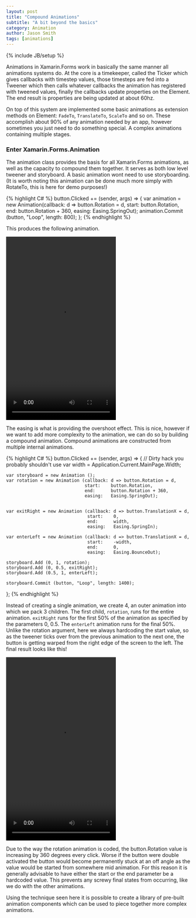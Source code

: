 ```yaml
---
layout: post
title: "Compound Animations"
subtitle: "A bit beyond the basics"
category: Animation
author: Jason Smith
tags: [animations]
---
```

{% include JB/setup %}

Animations in Xamarin.Forms work in basically the same manner all animations systems do. At the core is a timekeeper, called the Ticker which gives callbacks with timestep values, those timesteps are fed into a Tweener which then calls whatever callbacks the animation has registered with tweened values, finally the callbacks update properties on the Element. The end result is properties are being updated at about 60hz.

On top of this system are implemented some basic animations as extension methods on Element: `FadeTo`, `TranslateTo`, `ScaleTo` and so on. These accomplish about 90% of any animation needed by an app, however sometimes you just need to do something special. A complex animations containing multiple stages.

### Enter Xamarin.Forms.Animation ###

The animation class provides the basis for all Xamarin.Forms animations, as well as the capacity to compound them together. It serves as both low level tweener and storyboard. A basic animation wont need to use storyboarding. (It is worth noting this animation can be done much more simply with RotateTo, this is here for demo purposes!)

{% highlight C# %}
button.Clicked += (sender, args) => {
    var animation = new Animation(callback: d => button.Rotation = d, 
                                  start:    button.Rotation, 
                                  end:      button.Rotation + 360, 
                                  easing:   Easing.SpringOut);
    animation.Commit (button, "Loop", length: 800);
};
{% endhighlight %}

This produces the following animation.

<div class="center">
<video class="center" width="300" height="500" preload="metadata" controls=""><source src="/vid/rotate.mp4" type="video/mp4; codecs=avc1.42E01E, mp4a.40.2&quot;" /></video>
</div>

The easing is what is providing the overshoot effect. This is nice, however if we want to add more complexity to the animation, we can do so by building a compound animation. Compound animations are constructed from multiple internal animations.

{% highlight C# %}
button.Clicked += (sender, args) => {
    // Dirty hack you probably shouldn't use
    var width = Application.Current.MainPage.Width;

    var storyboard = new Animation ();
    var rotation = new Animation (callback: d => button.Rotation = d, 
                                  start:    button.Rotation, 
                                  end:      button.Rotation + 360, 
                                  easing:   Easing.SpringOut);


    var exitRight = new Animation (callback: d => button.TranslationX = d,
                                   start:    0,
                                   end:      width,
                                   easing:   Easing.SpringIn);

    var enterLeft = new Animation (callback: d => button.TranslationX = d,
                                   start:    -width,
                                   end:      0,
                                   easing:   Easing.BounceOut);

    storyboard.Add (0, 1, rotation);
    storyboard.Add (0, 0.5, exitRight);
    storyboard.Add (0.5, 1, enterLeft);

    storyboard.Commit (button, "Loop", length: 1400);
};
{% endhighlight %}

Instead of creating a single animation, we create 4, an outer animation into which we pack 3 children. The first child, `rotation`, runs for the entire animation. `exitRight` runs for the first 50% of the animation as specified by the parameters 0, 0.5. The `enterLeft` animation runs for the final 50%. Unlike the rotation argument, here we always hardcoding the start value, so as the tweener ticks over from the previous animation to the next one, the button is getting warped from the right edge of the screen to the left. The final result looks like this!

<div class="center">
<video class="center" width="300" height="500" preload="metadata" controls=""><source src="/vid/compound-anim.mp4" type="video/mp4; codecs=&quot;avc1.42E01E, mp4a.40.2&quot;" /></video>
</div>

Due to the way the rotation animation is coded, the button.Rotation value is increasing by 360 degrees every click. Worse if the button were double activated the button would become permanently stuck at an off angle as the value would be started from somewhere mid animation. For this reason it is generally advisable to have either the start or the end parameter be a hardcoded value. This prevents any screwy final states from occurring, like we do with the other animations.

Using the technique seen here it is possible to create a library of pre-built animation components which can be used to piece together more complex animations.